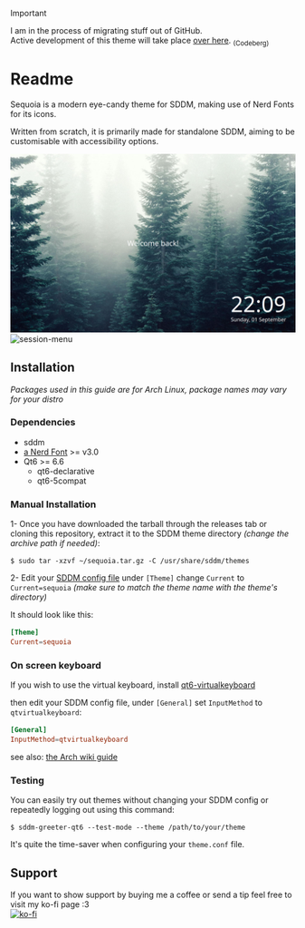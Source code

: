 > [!IMPORTANT]
> I am in the process of migrating stuff out of GitHub.<br/>
> Active development of this theme will take place [over here](https://codeberg.org/minMelody/sddm-sequoia). <sub>(Codeberg)</sub>

# Readme

Sequoia is a modern eye-candy theme for SDDM, making use of Nerd Fonts for its icons.

Written from scratch, it is primarily made for standalone SDDM, aiming to be customisable with accessibility options.

![theme-screenshot](preview.png "Preview")
![session-menu](https://github.com/user-attachments/assets/ab06edb2-ea17-465b-8961-8330662de666 "Session selection")


## Installation

*Packages used in this guide are for Arch Linux, package names may vary for your distro*

### Dependencies

* sddm
* [a Nerd Font](https://www.nerdfonts.com/) >= v3.0
* Qt6 >= 6.6
  * qt6-declarative
  * qt6-5compat

### Manual Installation

1- Once you have downloaded the tarball through the releases tab or cloning this repository, extract it to the SDDM theme directory *(change the archive path if needed)*:

```
$ sudo tar -xzvf ~/sequoia.tar.gz -C /usr/share/sddm/themes
```

2- Edit your [SDDM config file](https://man.archlinux.org/man/sddm.conf.5) under `[Theme]` change `Current` to `Current=sequoia` *(make sure to match the theme name with the theme's directory)*

It should look like this:

```conf
[Theme]
Current=sequoia
```

### On screen keyboard

If you wish to use the virtual keyboard, install [qt6-virtualkeyboard](https://archlinux.org/packages/?name=qt6-virtualkeyboard)

then edit your SDDM config file, under `[General]` set `InputMethod` to `qtvirtualkeyboard`:

```conf
[General]
InputMethod=qtvirtualkeyboard
```

see also: [the Arch wiki guide](https://wiki.archlinux.org/title/SDDM#Enable_virtual_keyboard)

### Testing

You can easily try out themes without changing your SDDM config or repeatedly logging out using this command:

```
$ sddm-greeter-qt6 --test-mode --theme /path/to/your/theme
```

It's quite the time-saver when configuring your `theme.conf` file.

## Support

If you want to show support by buying me a coffee or send a tip feel free to visit my ko-fi page :3 <br/>
[![ko-fi](https://ko-fi.com/img/githubbutton_sm.svg)](https://ko-fi.com/Y8Y0473AA)
